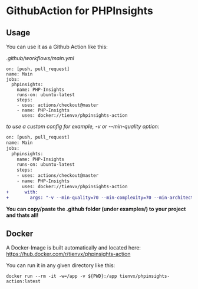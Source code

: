 # GithubAction for PHPInsights

## Usage

You can use it as a Github Action like this:

_.github/workflows/main.yml_
```
on: [push, pull_request]
name: Main
jobs:
  phpinsights:
    name: PHP-Insights
    runs-on: ubuntu-latest
    steps:
    - uses: actions/checkout@master
    - name: PHP-Insights
      uses: docker://tienvx/phpinsights-action
```

_to use a custom config for example, -v or --min-quality option:_
```diff
on: [push, pull_request]
name: Main
jobs:
  phpinsights:
    name: PHP-Insights
    runs-on: ubuntu-latest
    steps:
    - uses: actions/checkout@master
    - name: PHP-Insights
      uses: docker://tienvx/phpinsights-action
+      with:
+        args: "-v --min-quality=70 --min-complexity=70 --min-architecture=50 --min-style=80"
```

**You can copy/paste the .github folder (under examples/) to your project and thats all!**

## Docker

A Docker-Image is built automatically and located here:
https://hub.docker.com/r/tienvx/phpinsights-action

You can run it in any given directory like this:

`docker run --rm -it -w=/app -v ${PWD}:/app tienvx/phpinsights-action:latest`
